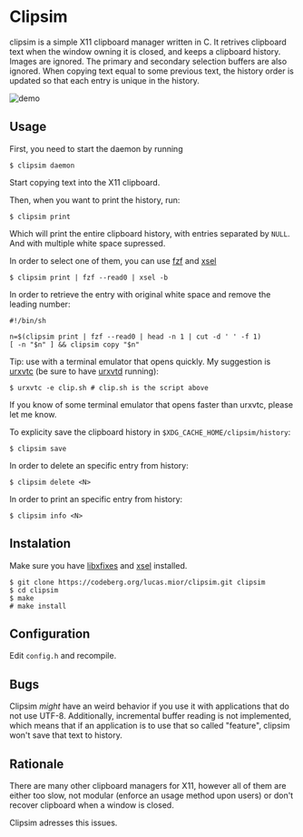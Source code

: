 # Clipsim

clipsim is a simple X11 clipboard manager written in C.
It retrives clipboard text when the window owning it is closed,
and keeps a clipboard history.
Images are ignored.
The primary and secondary selection buffers are also ignored.
When copying text equal to some previous text, the history order
is updated so that each entry is unique in the history.

![demo](https://github.com/lucas-mior/clipsim/blob/master/demo.gif?raw=true)

## Usage

First, you need to start the daemon by running
```
$ clipsim daemon
```

Start copying text into the X11 clipboard.

Then, when you want to print the history, run:
```
$ clipsim print
```

Which will print the entire clipboard history,
with entries separated by `NULL`.
And with multiple white space supressed.

In order to select one of them, you can use
[fzf](https://github.com/junegunn/fzf)
and [xsel](https://github.com/kfish/xsel)
```
$ clipsim print | fzf --read0 | xsel -b
```

In order to retrieve the entry with original white space and
remove the leading number:

```
#!/bin/sh

n=$(clipsim print | fzf --read0 | head -n 1 | cut -d ' ' -f 1)
[ -n "$n" ] && clipsim copy "$n"
```

Tip: use with a terminal emulator that opens quickly.
My suggestion is [urxvtc](https://linux.die.net/man/1/urxvtc)
(be sure to have [urxvtd](https://linux.die.net/man/1/urxvtd) running):

```
$ urxvtc -e clip.sh # clip.sh is the script above
```
If you know of some terminal emulator that opens faster than urxvtc,
please let me know.

To explicity save the clipboard history in `$XDG_CACHE_HOME/clipsim/history`:
```
$ clipsim save
```

In order to delete an specific entry from history:
```
$ clipsim delete <N>
```

In order to print an specific entry from history:
```
$ clipsim info <N>
```

## Instalation
Make sure you have [libxfixes](https://gitlab.freedesktop.org/xorg/lib/libxfixes)
and [xsel](https://github.com/kfish/xsel) installed.
```
$ git clone https://codeberg.org/lucas.mior/clipsim.git clipsim
$ cd clipsim
$ make
# make install
```

## Configuration
Edit `config.h` and recompile.

## Bugs
Clipsim *might* have an weird behavior if you use it with applications that do
not use UTF-8.
Additionally, incremental buffer reading is not implemented,
which means that if an application is to use that so called "feature",
clipsim won't save that text to history.

## Rationale
There are many other clipboard managers for X11,
however all of them are either too slow,
not modular (enforce an usage method upon users)
or don't recover clipboard when a window is closed.

Clipsim adresses this issues.
